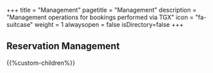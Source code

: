 +++
title = "Management"
pagetitle = "Management"
description = "Management operations for bookings performed via TGX"
icon = "fa-suitcase"
weight = 1
alwaysopen = false
isDirectory=false
+++

## Reservation Management
{{%custom-children%}}
